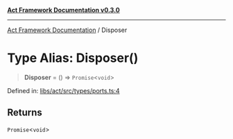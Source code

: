 [**Act Framework Documentation v0.3.0**](../README.md)

***

[Act Framework Documentation](../globals.md) / Disposer

# Type Alias: Disposer()

> **Disposer** = () => `Promise`\<`void`\>

Defined in: [libs/act/src/types/ports.ts:4](https://github.com/Rotorsoft/act-root/blob/44434ac9e20b81fc5bbda127e1633a974aa78bcb/libs/act/src/types/ports.ts#L4)

## Returns

`Promise`\<`void`\>
